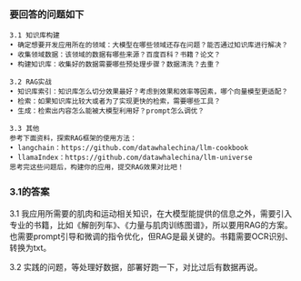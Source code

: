 ### 要回答的问题如下
```
3.1 知识库构建 
• 确定想要开发应⽤所在的领域：⼤模型在哪些领域还存在问题？能否通过知识库进⾏解决？
• 收集领域数据：该领域的数据有哪些来源？百度百科？书籍？论⽂？
• 构建知识库：收集好的数据需要哪些预处理步骤？数据清洗？去重？

3.2 RAG实战 
• 知识库索引：知识库怎么切分效果最好？考虑到效果和效率等因素，哪个向量模型更适配？
• 检索：如果知识库⽐较⼤或者为了实现更快的检索，需要哪些⼯具？
• ⽣成：检索出内容怎么能被⼤模型利⽤好？prompt怎么调优？ 

3.3 其他 
参考下⾯资料，探索RAG框架的使⽤⽅法： 
• langchain：https://github.com/datawhalechina/llm-cookbook 
• llamaIndex：https://github.com/datawhalechina/llm-universe 
思考完这些问题后，构建你的应⽤，提交RAG效果对⽐吧！ 
```

### 3.1的答案
3.1 我应用所需要的肌肉和运动相关知识，在大模型能提供的信息之外，需要引入专业的书籍，比如《解剖列车》、《力量与肌肉训练图谱》，所以要用RAG的方案。也需要prompt引导和微调的指令优化，但RAG是最关键的。书籍需要OCR识别、转换为txt。

3.2 实践的问题，等处理好数据，部署好跑一下，对比过后有数据再说。